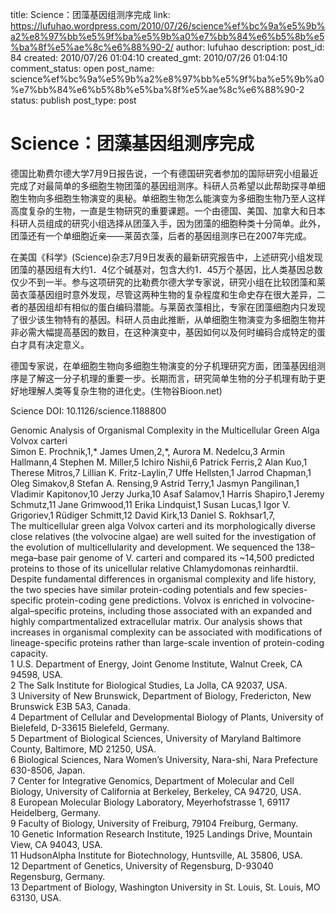 title: Science：团藻基因组测序完成
link: https://lufuhao.wordpress.com/2010/07/26/science%ef%bc%9a%e5%9b%a2%e8%97%bb%e5%9f%ba%e5%9b%a0%e7%bb%84%e6%b5%8b%e5%ba%8f%e5%ae%8c%e6%88%90-2/
author: lufuhao
description: 
post_id: 84
created: 2010/07/26 01:04:10
created_gmt: 2010/07/26 01:04:10
comment_status: open
post_name: science%ef%bc%9a%e5%9b%a2%e8%97%bb%e5%9f%ba%e5%9b%a0%e7%bb%84%e6%b5%8b%e5%ba%8f%e5%ae%8c%e6%88%90-2
status: publish
post_type: post

# Science：团藻基因组测序完成

德国比勒费尔德大学7月9日报告说，一个有德国研究者参加的国际研究小组最近完成了对最简单的多细胞生物团藻的基因组测序。科研人员希望以此帮助探寻单细胞生物向多细胞生物演变的奥秘。单细胞生物怎么能演变为多细胞生物乃至人这样高度复杂的生物，一直是生物研究的重要课题。一个由德国、美国、加拿大和日本科研人员组成的研究小组选择从团藻入手，因为团藻的细胞种类十分简单。此外，团藻还有一个单细胞近亲——莱茵衣藻，后者的基因组测序已在2007年完成。  
  
在美国《科学》(Science)杂志7月9日发表的最新研究报告中，上述研究小组发现团藻的基因组有大约1．4亿个碱基对，包含大约1．45万个基因，比人类基因总数仅少不到一半。参与这项研究的比勒费尔德大学专家说，研究小组在比较团藻和莱茵衣藻基因组时意外发现，尽管这两种生物的复杂程度和生命史存在很大差异，二者的基因组却有相似的蛋白编码潜能。与莱茵衣藻相比，专家在团藻细胞内只发现了很少该生物特有的基因。科研人员由此推断，从单细胞生物演变为多细胞生物并非必需大幅提高基因的数目，在这种演变中，基因如何以及何时编码合成特定的蛋白才具有决定意义。  
  
德国专家说，在单细胞生物向多细胞生物演变的分子机理研究方面，团藻基因组测序是了解这一分子机理的重要一步。长期而言，研究简单生物的分子机理有助于更好地理解人类等复杂生物的进化史。(生物谷Bioon.net)  
  
Science DOI: 10.1126/science.1188800  
  
Genomic Analysis of Organismal Complexity in the Multicellular Green Alga Volvox carteri  
Simon E. Prochnik,1,* James Umen,2,*, Aurora M. Nedelcu,3 Armin Hallmann,4 Stephen M. Miller,5 Ichiro Nishii,6 Patrick Ferris,2 Alan Kuo,1 Therese Mitros,7 Lillian K. Fritz-Laylin,7 Uffe Hellsten,1 Jarrod Chapman,1 Oleg Simakov,8 Stefan A. Rensing,9 Astrid Terry,1 Jasmyn Pangilinan,1 Vladimir Kapitonov,10 Jerzy Jurka,10 Asaf Salamov,1 Harris Shapiro,1 Jeremy Schmutz,11 Jane Grimwood,11 Erika Lindquist,1 Susan Lucas,1 Igor V. Grigoriev,1 Rüdiger Schmitt,12 David Kirk,13 Daniel S. Rokhsar1,7,  
The multicellular green alga Volvox carteri and its morphologically diverse close relatives (the volvocine algae) are well suited for the investigation of the evolution of multicellularity and development. We sequenced the 138–mega–base pair genome of V. carteri and compared its ~14,500 predicted proteins to those of its unicellular relative Chlamydomonas reinhardtii. Despite fundamental differences in organismal complexity and life history, the two species have similar protein-coding potentials and few species-specific protein-coding gene predictions. Volvox is enriched in volvocine-algal–specific proteins, including those associated with an expanded and highly compartmentalized extracellular matrix. Our analysis shows that increases in organismal complexity can be associated with modifications of lineage-specific proteins rather than large-scale invention of protein-coding capacity.  
1 U.S. Department of Energy, Joint Genome Institute, Walnut Creek, CA 94598, USA.  
2 The Salk Institute for Biological Studies, La Jolla, CA 92037, USA.  
3 University of New Brunswick, Department of Biology, Fredericton, New Brunswick E3B 5A3, Canada.  
4 Department of Cellular and Developmental Biology of Plants, University of Bielefeld, D-33615 Bielefeld, Germany.  
5 Department of Biological Sciences, University of Maryland Baltimore County, Baltimore, MD 21250, USA.  
6 Biological Sciences, Nara Women’s University, Nara-shi, Nara Prefecture 630-8506, Japan.  
7 Center for Integrative Genomics, Department of Molecular and Cell Biology, University of California at Berkeley, Berkeley, CA 94720, USA.  
8 European Molecular Biology Laboratory, Meyerhofstrasse 1, 69117 Heidelberg, Germany.  
9 Faculty of Biology, University of Freiburg, 79104 Freiburg, Germany.  
10 Genetic Information Research Institute, 1925 Landings Drive, Mountain View, CA 94043, USA.  
11 HudsonAlpha Institute for Biotechnology, Huntsville, AL 35806, USA.  
12 Department of Genetics, University of Regensburg, D-93040 Regensburg, Germany.  
13 Department of Biology, Washington University in St. Louis, St. Louis, MO 63130, USA.